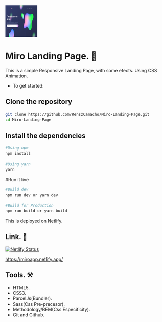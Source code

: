 <img src="./images/imgMd.webp" alt="home-page" style="height: 100px; width:100px;" />

# Miro Landing Page. 🚀

This is a simple Responsive Landing Page, with some efects. Using CSS Animation.

- To get started:

## Clone the repository

```bash
git clone https://github.com/RenszCamacho/Miro-Landing-Page.git
cd Miro-Landing-Page
```

## Install the dependencies

```bash
#Using npm
npm install

#Using yarn
yarn
```

#Run it live

```bash
#Build dev
npm run dev or yarn dev

#Build for Production
npm run build or yarn build
```

This is deployed on Netlify.

## Link. 🔗

[![Netlify Status](https://api.netlify.com/api/v1/badges/732091ec-06a1-4144-9809-4e3d63ea4f5d/deploy-status)](https://app.netlify.com/sites/miroapp/deploys)

https://miroapp.netlify.app/

## Tools. ⚒️

- HTML5.
- CSS3.
- ParcelJs(Bundler).
- Sass(Css Pre-precesor).
- Methodology/BEM(Css Especificity).
- Git and Github.
